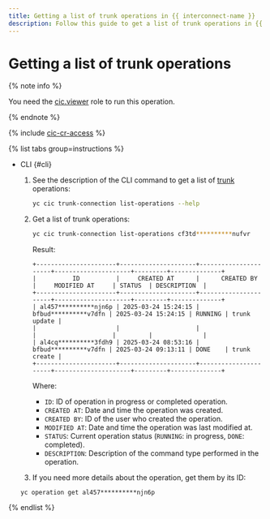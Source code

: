 ```yaml
---
title: Getting a list of trunk operations in {{ interconnect-name }}
description: Follow this guide to get a list of trunk operations in {{ interconnect-name }}.
---
```


# Getting a list of trunk operations

{% note info %}

You need the [cic.viewer](../security/index.md#cic-viewer) role to run this operation.

{% endnote %}

{% include [cic-cr-access](../../_includes/interconnect/cic-cr-access.md) %}

{% list tabs group=instructions %}

- CLI {#cli}

  1. See the description of the CLI command to get a list of [trunk](../concepts/trunk.md) operations:

      ```bash
      yc cic trunk-connection list-operations --help
      ```

  1. Get a list of trunk operations:

      ```bash
      yc cic trunk-connection list-operations cf3td**********nufvr
      ```

      Result:

      ```text
     +----------------------+---------------------+----------------------+---------------------+---------+--------------+
     |          ID          |     CREATED AT      |      CREATED BY      |     MODIFIED AT     | STATUS  | DESCRIPTION  |
     +----------------------+---------------------+----------------------+---------------------+---------+--------------+
     | al457**********njn6p | 2025-03-24 15:24:15 | bfbud**********v7dfn | 2025-03-24 15:24:15 | RUNNING | trunk update |
     |                      |                     |                      |                     |         |              |
     | al4cq**********3fdh9 | 2025-03-24 08:53:16 | bfbud**********v7dfn | 2025-03-24 09:13:11 | DONE    | trunk create |
     +----------------------+---------------------+----------------------+---------------------+---------+--------------+
      ```

      Where:
      * `ID`: ID of operation in progress or completed operation.
      * `CREATED AT`: Date and time the operation was created.
      * `CREATED BY`: ID of the user who created the operation.
      * `MODIFIED AT`: Date and time the operation was last modified at.
      * `STATUS`: Current operation status (`RUNNING`: in progress, `DONE`: completed).
      * `DESCRIPTION`: Description of the command type performed in the operation. 

  1. If you need more details about the operation, get them by its ID:
  
    ```text
    yc operation get al457**********njn6p
    ```
  
{% endlist %}

